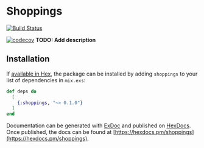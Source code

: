 # Shoppings
[![Build Status](https://www.travis-ci.com/gissandrogama/-shopping.svg?branch=main)](https://www.travis-ci.com/gissandrogama/-shopping)

[![codecov](https://codecov.io/gh/gissandrogama/-shopping/branch/main/graph/badge.svg?token=4Z7ZWDKX5V)](https://codecov.io/gh/gissandrogama/-shopping)
**TODO: Add description**

## Installation

If [available in Hex](https://hex.pm/docs/publish), the package can be installed
by adding `shoppings` to your list of dependencies in `mix.exs`:

```elixir
def deps do
  [
    {:shoppings, "~> 0.1.0"}
  ]
end
```

Documentation can be generated with [ExDoc](https://github.com/elixir-lang/ex_doc)
and published on [HexDocs](https://hexdocs.pm). Once published, the docs can
be found at [https://hexdocs.pm/shoppings](https://hexdocs.pm/shoppings).

